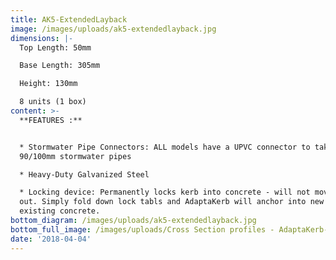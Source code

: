 ```yaml
---
title: AK5-ExtendedLayback
image: /images/uploads/ak5-extendedlayback.jpg
dimensions: |-
  Top Length: 50mm

  Base Length: 305mm

  Height: 130mm

  8 units (1 box)
content: >-
  **FEATURES :**


  * Stormwater Pipe Connectors: ALL models have a UPVC connector to take either
  90/100mm stormwater pipes

  * Heavy-Duty Galvanized Steel

  * Locking device: Permanently locks kerb into concrete - will not move or pop
  out. Simply fold down lock tabls and AdaptaKerb will anchor into new or
  existing concrete.
bottom_diagram: /images/uploads/ak5-extendedlayback.jpg
bottom_full_image: /images/uploads/Cross Section profiles - AdaptaKerb-large.png
date: '2018-04-04'
---
```


